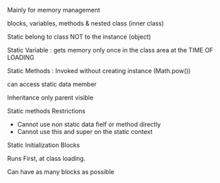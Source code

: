 Mainly for memory management

blocks, variables, methods & nested class (inner class)

Static belong to class NOT to the instance (object)

Static Variable : gets memory only once in the class area at the TIME OF LOADING

Static Methods : Invoked without creating instance (Math.pow())

can access static data member

Inheritance only parent visible

Static methods Restrictions

* Cannot use non static data fielf or method directly
* Cannot use this and super on the static context

Static Initialization Blocks

Runs First, at class loading.

Can have as many blocks as possible 